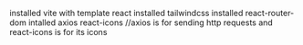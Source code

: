 installed vite with template react
installed tailwindcss
installed react-router-dom
intalled axios react-icons //axios is for sending http requests and react-icons is for its icons